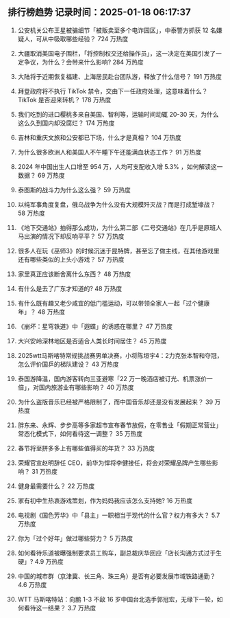 
## 排行榜趋势 记录时间：2025-01-18 06:17:37
  
  1. 公安机关公布王星被骗细节「被贩卖至多个电诈园区」，中泰警方抓获 12 名嫌疑人，可从中吸取哪些经验？ 724 万热度
    
  2. 大疆取消美国电子围栏，「将控制权交还给操作员」，这一决定在美国引发了一定争议，为什么？会带来什么影响? 284 万热度
    
  3. 大陆将于近期恢复福建、上海居民赴台团队游，释放了什么信号？ 191 万热度
    
  4. 拜登政府将不执行 TikTok 禁令，交由下一任政府处理，这意味着什么？TikTok 是否迎来转机？ 178 万热度
    
  5. 我们吃到的进口樱桃多来自美国、智利等，运输时间动辄 20-30 天，为什么这么久到国内却没腐烂？ 174 万热度
    
  6. 吉林和重庆文旅和公安都已下场，什么才是真相？ 104 万热度
    
  7. 为什么很多欧洲人和美国人不午睡下午还能满血状态工作？ 91 万热度
    
  8. 2024 年中国出生人口增至 954 万，人均可支配收入增 5.3% ，如何解读这一数据？ 69 万热度
    
  9. 泰图斯的战斗力为什么这么强？ 59 万热度
    
  10. 以纯军事角度复盘，俄乌战争为什么没有大规模歼灭战？而是打成堑壕战？ 58 万热度
    
  11. 《地下交通站》拍得那么成功，为什么第二部《二号交通站》在几乎是原班人马出演的情况下却反响平平？ 57 万热度
    
  12. 很多人在玩《巫师3》的时候沉迷于昆特牌，甚至忘了做主线，在其他游戏里还有哪些类似的上头小游戏？ 57 万热度
    
  13. 家里真正应该断舍离什么东西？ 48 万热度
    
  14. 有什么是去了广东才知道的? 48 万热度
    
  15. 有什么既有趣又老少咸宜的低门槛运动，可以带领全家人一起「过个健康年」？ 48 万热度
    
  16. 《崩坏：星穹铁道》中「遐蝶」的诱惑在哪里？ 47 万热度
    
  17. 大兴安岭深林地区是否适合人类长时间居住？ 45 万热度
    
  18. 2025wtt马斯喀特常规挑战赛男单决赛，小将陈垣宇4：2力克张本智和夺冠，怎么评价国乒的梯队建设？ 43 万热度
    
  19. 泰国游降温，国内游客转向三亚避寒「22 万一晚酒店被订光、机票涨价一倍」，对国内旅游业有哪些影响？ 40 万热度
    
  20. 为什么盗版音乐已经被严格限制了，而中国音乐却还是没有发展起来？ 39 万热度
    
  21. 胖东来、永辉、步步高等多家超市宣布春节放假，在零售业「假期正常营业」常态化模式下，如何看待这一调整？ 35 万热度
    
  22. 春节将至拼多多上有哪些值得买的年货？ 33 万热度
    
  23. 荣耀官宣赵明辞任 CEO，前华为悍将李健接任，将会对荣耀品牌产生哪些影响？ 31 万热度
    
  24. 健身最需要什么？ 22 万热度
    
  25. 家有初中生热衷游戏策划，作为妈妈我应该怎么支持她? 16 万热度
    
  26. 电视剧《国色芳华》中「县主」一职相当于现代的什么官？权力有多大？ 5.7 万热度
    
  27. 你为「过个好年」做过哪些努力？ 5 万热度
    
  28. 如何看待乐道被曝强制要求员工购车，副总裁庆华回应「店长沟通方式过于生硬」? 4.9 万热度
    
  29. 中国的城市群（京津冀、长三角、珠三角）是否有必要发展市域铁路通勤？ 4.6 万热度
    
  30. WTT 马斯喀特站：向鹏 1-3 不敌 16 岁中国台北选手郭冠宏，无缘下一轮，如何看待这一结果？ 3.7 万热度
    